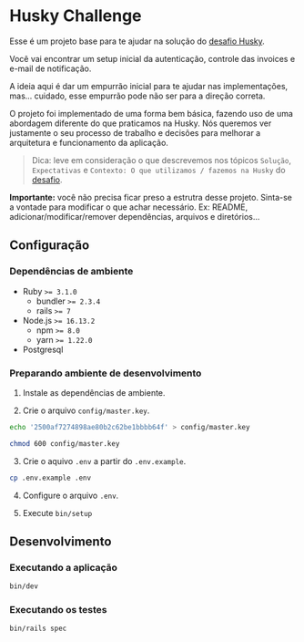 # Husky Challenge

Esse é um projeto base para te ajudar na solução do [desafio Husky](https://github.com/husky-misc/code-challenge/issues/33).

Você vai encontrar um setup inicial da autenticação, controle das invoices e e-mail de notificação.

A ideia aqui é dar um empurrão inicial para te ajudar nas implementações, mas... cuidado, esse empurrão pode não ser para a direção correta.

O projeto foi implementado de uma forma bem básica, fazendo uso de uma abordagem diferente do que praticamos na Husky. Nós queremos ver justamente o seu processo de trabalho e decisões para melhorar a arquitetura e funcionamento da aplicação.

> Dica: leve em consideração o que descrevemos nos tópicos `Solução`, `Expectativas` e `Contexto: O que utilizamos / fazemos na Husky` do [desafio](https://github.com/husky-misc/code-challenge/issues/33).

**Importante:** você não precisa ficar preso a estrutra desse projeto. Sinta-se a vontade para modificar o que achar necessário. Ex: README, adicionar/modificar/remover dependências, arquivos e diretórios...

## Configuração

### Dependências de ambiente

- Ruby `>= 3.1.0`
  - bundler `>= 2.3.4`
  - rails `>= 7`
- Node.js `>= 16.13.2`
  - npm `>= 8.0`
  - yarn `>= 1.22.0`
- Postgresql

### Preparando ambiente de desenvolvimento

1) Instale as dependências de ambiente.

2) Crie o arquivo `config/master.key`.

```sh
echo '2500af7274898ae80b2c62be1bbbb64f' > config/master.key

chmod 600 config/master.key
```

3) Crie o aquivo `.env` a partir do `.env.example`.

```bash
cp .env.example .env
```

4) Configure o arquivo `.env`.

5) Execute `bin/setup`

## Desenvolvimento

### Executando a aplicação

```sh
bin/dev
```

### Executando os testes

```sh
bin/rails spec
```
